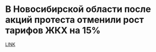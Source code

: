 # В Новосибирской области после акций протеста отменили рост тарифов ЖКХ на 15%



[LINK](https://varlamov.ru/2336278.html)